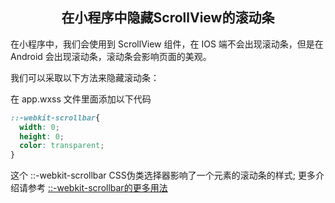 <h2 align="center">在小程序中隐藏ScrollView的滚动条</h2>

在小程序中，我们会使用到 ScrollView 组件，在 IOS 端不会出现滚动条，但是在 Android 
会出现滚动条，滚动条会影响页面的美观。

我们可以采取以下方法来隐藏滚动条：

在 app.wxss 文件里面添加以下代码

```css
::-webkit-scrollbar{
  width: 0;
  height: 0;
  color: transparent;
}
```


这个 ::-webkit-scrollbar CSS伪类选择器影响了一个元素的滚动条的样式;
更多介绍请参考 <a href='https://developer.mozilla.org/zh-CN/docs/Web/CSS/::-webkit-scrollbar'>::-webkit-scrollbar的更多用法</a>

